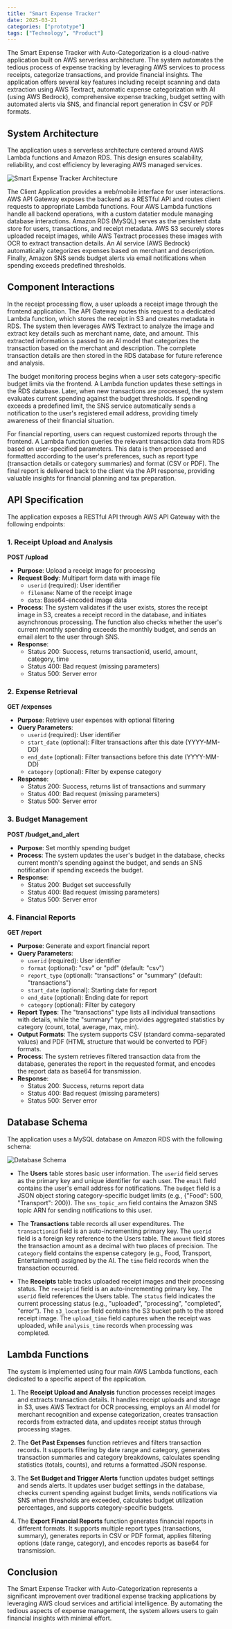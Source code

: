 ```yaml
---
title: "Smart Expense Tracker"
date: 2025-03-21
categories: ["prototype"]
tags: ["Technology", "Product"]
---
```


The Smart Expense Tracker with Auto-Categorization is a cloud-native application built on AWS serverless architecture. The system automates the tedious process of expense tracking by leveraging AWS services to process receipts, categorize transactions, and provide financial insights. The application offers several key features including receipt scanning and data extraction using AWS Textract, automatic expense categorization with AI (using AWS Bedrock), comprehensive expense tracking, budget setting with automated alerts via SNS, and financial report generation in CSV or PDF formats.

## System Architecture
The application uses a serverless architecture centered around AWS Lambda functions and Amazon RDS. This design ensures scalability, reliability, and cost efficiency by leveraging AWS managed services.

![Smart Expense Tracker Architecture](/images/projects/smart-expense-tracker/architecture.png)

The Client Application provides a web/mobile interface for user interactions. AWS API Gateway exposes the backend as a RESTful API and routes client requests to appropriate Lambda functions. Four AWS Lambda functions handle all backend operations, with a custom datatier module managing database interactions. Amazon RDS (MySQL) serves as the persistent data store for users, transactions, and receipt metadata. AWS S3 securely stores uploaded receipt images, while AWS Textract processes these images with OCR to extract transaction details. An AI service (AWS Bedrock) automatically categorizes expenses based on merchant and description. Finally, Amazon SNS sends budget alerts via email notifications when spending exceeds predefined thresholds.

## Component Interactions
In the receipt processing flow, a user uploads a receipt image through the frontend application. The API Gateway routes this request to a dedicated Lambda function, which stores the receipt in S3 and creates metadata in RDS. The system then leverages AWS Textract to analyze the image and extract key details such as merchant name, date, and amount. This extracted information is passed to an AI model that categorizes the transaction based on the merchant and description. The complete transaction details are then stored in the RDS database for future reference and analysis.

The budget monitoring process begins when a user sets category-specific budget limits via the frontend. A Lambda function updates these settings in the RDS database. Later, when new transactions are processed, the system evaluates current spending against the budget thresholds. If spending exceeds a predefined limit, the SNS service automatically sends a notification to the user's registered email address, providing timely awareness of their financial situation.

For financial reporting, users can request customized reports through the frontend. A Lambda function queries the relevant transaction data from RDS based on user-specified parameters. This data is then processed and formatted according to the user's preferences, such as report type (transaction details or category summaries) and format (CSV or PDF). The final report is delivered back to the client via the API response, providing valuable insights for financial planning and tax preparation.

## API Specification
The application exposes a RESTful API through AWS API Gateway with the following endpoints:

### 1. Receipt Upload and Analysis
**POST /upload**
- **Purpose**: Upload a receipt image for processing
- **Request Body**: Multipart form data with image file
  - `userid` (required): User identifier
  - `filename`: Name of the receipt image
  - `data`: Base64-encoded image data
- **Process**: The system validates if the user exists, stores the receipt image in S3, creates a receipt record in the database, and initiates asynchronous processing. The function also checks whether the user's current monthly spending exceeds the monthly budget, and sends an email alert to the user through SNS.
- **Response**:
  - Status 200: Success, returns transactionid, userid, amount, category, time
  - Status 400: Bad request (missing parameters)
  - Status 500: Server error

### 2. Expense Retrieval
**GET /expenses**
- **Purpose**: Retrieve user expenses with optional filtering
- **Query Parameters**:
  - `userid` (required): User identifier
  - `start_date` (optional): Filter transactions after this date (YYYY-MM-DD)
  - `end_date` (optional): Filter transactions before this date (YYYY-MM-DD)
  - `category` (optional): Filter by expense category
- **Response**:
  - Status 200: Success, returns list of transactions and summary
  - Status 400: Bad request (missing parameters)
  - Status 500: Server error

### 3. Budget Management
**POST /budget_and_alert**
- **Purpose**: Set monthly spending budget
- **Process**: The system updates the user's budget in the database, checks current month's spending against the budget, and sends an SNS notification if spending exceeds the budget.
- **Response**:
  - Status 200: Budget set successfully
  - Status 400: Bad request (missing parameters)
  - Status 500: Server error

### 4. Financial Reports
**GET /report**
- **Purpose**: Generate and export financial report
- **Query Parameters**:
  - `userid` (required): User identifier
  - `format` (optional): "csv" or "pdf" (default: "csv")
  - `report_type` (optional): "transactions" or "summary" (default: "transactions")
  - `start_date` (optional): Starting date for report
  - `end_date` (optional): Ending date for report
  - `category` (optional): Filter by category
- **Report Types**: The "transactions" type lists all individual transactions with details, while the "summary" type provides aggregated statistics by category (count, total, average, max, min).
- **Output Formats**: The system supports CSV (standard comma-separated values) and PDF (HTML structure that would be converted to PDF) formats.
- **Process**: The system retrieves filtered transaction data from the database, generates the report in the requested format, and encodes the report data as base64 for transmission.
- **Response**:
  - Status 200: Success, returns report data
  - Status 400: Bad request (missing parameters)
  - Status 500: Server error

## Database Schema
The application uses a MySQL database on Amazon RDS with the following schema:

![Database Schema](/images/projects/smart-expense-tracker/sql_schema.png)

- The **Users** table stores basic user information. The `userid` field serves as the primary key and unique identifier for each user. The `email` field contains the user's email address for notifications. The `budget` field is a JSON object storing category-specific budget limits (e.g., {"Food": 500, "Transport": 200}). The `sns_topic_arn` field contains the Amazon SNS topic ARN for sending notifications to this user.

- The **Transactions** table records all user expenditures. The `transactionid` field is an auto-incrementing primary key. The `userid` field is a foreign key reference to the Users table. The `amount` field stores the transaction amount as a decimal with two places of precision. The `category` field contains the expense category (e.g., Food, Transport, Entertainment) assigned by the AI. The `time` field records when the transaction occurred.

- The **Receipts** table tracks uploaded receipt images and their processing status. The `receiptid` field is an auto-incrementing primary key. The `userid` field references the Users table. The `status` field indicates the current processing status (e.g., "uploaded", "processing", "completed", "error"). The `s3_location` field contains the S3 bucket path to the stored receipt image. The `upload_time` field captures when the receipt was uploaded, while `analysis_time` records when processing was completed.

## Lambda Functions
The system is implemented using four main AWS Lambda functions, each dedicated to a specific aspect of the application.

1. The **Receipt Upload and Analysis** function processes receipt images and extracts transaction details. It handles receipt uploads and storage in S3, uses AWS Textract for OCR processing, employs an AI model for merchant recognition and expense categorization, creates transaction records from extracted data, and updates receipt status through processing stages.

2. The **Get Past Expenses** function retrieves and filters transaction records. It supports filtering by date range and category, generates transaction summaries and category breakdowns, calculates spending statistics (totals, counts), and returns a formatted JSON response.

3. The **Set Budget and Trigger Alerts** function updates budget settings and sends alerts. It updates user budget settings in the database, checks current spending against budget limits, sends notifications via SNS when thresholds are exceeded, calculates budget utilization percentages, and supports category-specific budgets.

4. The **Export Financial Reports** function generates financial reports in different formats. It supports multiple report types (transactions, summary), generates reports in CSV or PDF format, applies filtering options (date range, category), and encodes reports as base64 for transmission.

## Conclusion
The Smart Expense Tracker with Auto-Categorization represents a significant improvement over traditional expense tracking applications by leveraging AWS cloud services and artificial intelligence. By automating the tedious aspects of expense management, the system allows users to gain financial insights with minimal effort.